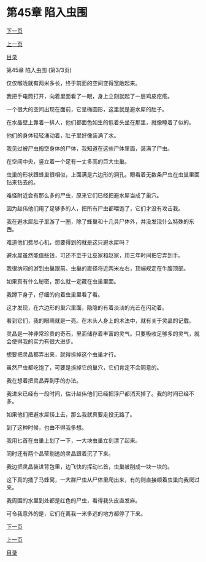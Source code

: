 <h1>第45章    陷入虫围</h1>
            <div><p><a href="./0135_%E7%AC%AC46%E7%AB%A0_%E8%9C%A1%E4%B8%B8.md">下一页</a></p><p><a href="./0133_%E7%AC%AC45%E7%AB%A0_%E9%99%B7%E5%85%A5%E8%99%AB%E5%9B%B4.md">上一页</a></p><p><a href="../">目录</a></p></div>
            <div><p>第45章    陷入虫围 (第3/3页)</p><p>仅仅喉咙就有两米多长，终于前面的空间变得宽敞起来。</p><p>我把手电筒打开，向着里面看了一眼，身上立刻就起了一层鸡皮疙瘩。</p><p>一个很大的空间出现在面前，它呈椭圆形，这里就是避水犀的肚子。</p><p>在水晶壁上靠着一排人，他们都面色如生的低着头坐在那里，就像睡着了似的。</p><p>他们的身体轻轻涌动着，肚子里好像装满了水。</p><p>我见过被尸虫掏空身体的尸体，我知道在这些尸体里面，装满了尸虫。</p><p>在空间中央，竖立着一个足有一丈多高的巨大虫巢。</p><p>虫巢的形状跟蜂巢很相似，上面满是六边形的洞孔。眼看着无数条尸虫在虫巢里面钻来钻去的。</p><p>难怪附近会有那么多的尸虫，原来它们已经把避水犀当成了巢穴。</p><p>因为赵伟他们用了足够多的人，把所有尸虫都喂饱了，它们才没有攻击我。</p><p>我在避水犀肚子里游了一圈，除了蜂巢和十几具尸体外，并没发现什么特殊的东西。</p><p>难道他们费尽心机，想要得到的就是这只避水犀吗？</p><p>避水犀虽然能值些钱，可还不至于让巫家和赵家，用三年时间把它弄到手。</p><p>我很纳闷的游到虫巢跟前。虫巢的直径将近两米左右，顶端规定在牛腹顶部。</p><p>如果真有什么秘密，那么就一定藏在虫巢里面。</p><p>我蹲下身子，仔细的向着虫巢里看了看。</p><p>这才发现，在六边形的巢穴里面，隐隐的有着淡淡的光芒在闪动着。</p><p>看到它们，我的眼睛就是一亮。在木头人身上的术法中，就有关于灵晶的记载。</p><p>灵晶是一种非常珍贵的奇石，里面储存着丰富的灵气。只要吸收足够多的灵气，就会使得我的实力有很大进步。</p><p>想要把灵晶都弄出来，就得拆掉这个虫巢才行。</p><p>虽然尸虫都吃饱了，可要是拆掉它的巢穴，它们肯定不会同意的。</p><p>我在想着把灵晶弄到手的办法。</p><p>我进来已经有一段时间，估计赵伟他们已经把浮尸都消灭掉了。我的时间已经不多。</p><p>如果他们把避水犀捞上去，那么我就真要走投无路了。</p><p>到了这种时候，也由不得我多想。</p><p>我用匕首在虫巢上划了一下，一大块虫巢立刻漂了起来。</p><p>同时还有两个晶莹剔透的灵晶跟着沉了下来。</p><p>我边把灵晶装进背包里，边飞快的挥动匕首，虫巢被削成一块一块的。</p><p>这下真的捅了马蜂窝，一大群尸虫从尸体里爬出来，有的则直接顺着虫巢向我爬过来。</p><p>我周围的水里到处都是红色的尸虫，看得我头皮直发麻。</p><p>可令我意外的是，它们在离我一米多远的地方都停了下来。</p></div>
            <div><p><a href="./0135_%E7%AC%AC46%E7%AB%A0_%E8%9C%A1%E4%B8%B8.md">下一页</a></p><p><a href="./0133_%E7%AC%AC45%E7%AB%A0_%E9%99%B7%E5%85%A5%E8%99%AB%E5%9B%B4.md">上一页</a></p><p><a href="../">目录</a></p></div>